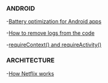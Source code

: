 ### ANDROID

-[Battery optimization for Android apps](https://blog.mindorks.com/battery-optimization-for-android-apps-f4ef6170ff70)

-[How to remove logs from the code](https://github.com/wajahatkarim3/Today-I-Learned/blob/master/android/logs-without-code.md)

-[requireContext() and requireActivity()](https://github.com/wajahatkarim3/Today-I-Learned/blob/master/android/req-act.md)




### ARCHITECTURE
-[How Netflix works](https://medium.com/refraction-tech-everything/how-netflix-works-the-hugely-simplified-complex-stuff-that-happens-every-time-you-hit-play-3a40c9be254b)
